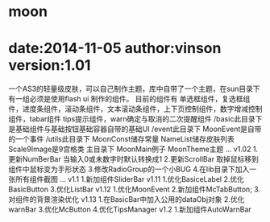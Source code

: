 moon
====
date:2014-11-05
author:vinson
version:1.01
====
一个AS3的轻量级皮肤，可以自己制作主题，库中自带了一个主题，在sun目录下有一组必须是使用flash ui 制作的组件。
目前的组件有
单选框组件，复选框组件，进度条组件，滚动条组件，文本滚动条组件，上下页控制组件，数字增减控制组件，tabar组件
tips提示组件，warn确定与取消的二次提醒组件
/basic此目录下
是基础组件与基础按钮基础容器自带的基础UI
/event此目录下
MoonEvent是自带的一个事件
/utils此目录下
MoonConst储存常量
NameList储存皮肤列表
Scale9Image是9宫格类
主目录下
MoonMain例子
MoonTheme主题
...
v1.02
1.更新NumBerBar
当输入0或未数字时默认转换成1
2.更新ScrollBar
取掉鼠标移到组件中鼠标变为手形状态
3.修改RadioGroup的一个小BUG
4.在lib目录下加入一张所有组件截图
...
v1.1
1.新加组件SliderBar
v1.11
1.优化BasiceLabel
2.优化BasicButton
3.优化ListBar
v1.12
1.优化MoonEvent
2.新加组件McTabButton;
3.对组件的背景渲染优化
v1.13
1.在BasicBar中加入公用的dataObj对象
2.优化warnBar
3.优化McButton
4.优化TipsManager
v1.2
1.新加组件AutoWarnBar
